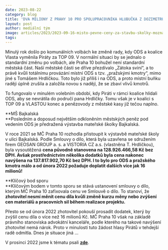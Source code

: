 ```yaml
---
date: 2023-08-22
category: blog
title: 'DVA MILIONY Z PRAHY 10 PRO SPOLUPRACOVNÍKA HLUBUČKA Z DOZIMETRU'
layout: post
author: mediální tým
image: articles/2023/2023-09-16-misto-pevne-ceny-za-stavbu-skolky-mozna-spropitne-pro-hrdlicku.png
tags:
---
```



Minulý rok došlo po komunálních volbách ke změně rady, kdy ODS a koalice Vlasta vyměnila Piráty za TOP 09. V normální situaci by se jednalo o standardní změnu po volbách, ale Praha 10 bohužel není standardní městská část. Naší městské části se dříve přezdívalo „Zátoka sviní“, a to právě kvůli totálnímu provázání místní ODS s tzv. „pražskými kmotry“, mimo jiné s Tomášem Hrdličkou. Toto bylo již příliš i na ODS, a proto místní buňku raději úplně zrušila a založila novou s nadějí, že se zbaví vlivů kmotrů.

To fungovalo v minulém volebním období, kdy Piráti v rámci koalice hlídali ODS, aby se nevrátila do područí pana Hrdličky. Tomu však je v koalici s TOP 09 a VLASTOU konec a penězovody z městské kasy již tečou naplno.

**MŠ Bajkalská  
**Posledním a doposud největším odkloněním městských peněz pod vedením ODS je předražená výstavba mateřské školky Bajkalská.

V roce 2021 se MČ Praha 10 rozhodla přistoupit k výstavbě mateřské školy v ulici Bajkalská. Podle Smlouvy o dílo, která byla uzavřena se sdružením firem GEOSAN GROUP a. s. a VISTORIA CZ a.s. (vlastněna T. Hrdličkou), byla vysoutěžená **cena původně stanovena na 128.926.466,58 Kč bez DPH. Avšak prostřednictvím několika dodatků byla cena nakonec navýšena na 137.817.902,70 Kč bez DPH. I to bylo pro ODS a pražského kmotra málo a od února 2022 požaduje doplatit dalších více jak 16 milionů!**

**Klíčový bod sporu  
**Klíčovým bodem v tomto sporu se stává ustanovení smlouvy o dílo, kterým MČ Praha 10 zafixovala cenu ve Smlouvě o dílo. To stanoví, že **zhotovitel nesmí měnit cenu díla kvůli změně kurzu měny nebo zvýšení cen materiálů a pracovních sil během realizace projektu.**

Přesto se od února 2022 zhotovitel pokouší prosadit dodatek, který by zvýšil cenu díla o více než 16 milionů Kč. MČ Praha 10 však na základě právního stanoviska advokátní kanceláře, podle kterého na takové navýšení zhotovitel nemá nárok. Proto v minulosti tuto žádost hlasy Pirátů v tehdejší radě odmítla. Dnes je situace jiná …

V prosinci 2022 jsme k tématu psali  **[zde](https://pirati10.cz/16-000-000-vanocni-darek-pro-tomase-hrdlicku/)**.
